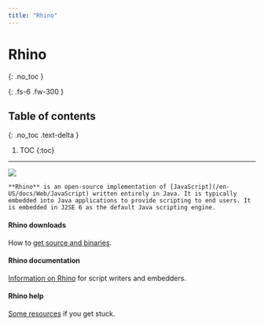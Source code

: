 ```yaml
---
title: "Rhino"
---
```

# Rhino
{: .no_toc }

{: .fs-6 .fw-300 }

## Table of contents
{: .no_toc .text-delta }

1. TOC
{:toc}

---
![](/@api/deki/files/832/=Rhino.jpg)

`**Rhino** is an open-source implementation of [JavaScript](/en-US/docs/Web/JavaScript) written entirely in Java. It is typically embedded into Java applications to provide scripting to end users. It is embedded in J2SE 6 as the default Java scripting engine.`

#### Rhino downloads

How to [get source and binaries](/Download_Rhino).

#### Rhino documentation

[Information on Rhino](/Documentation) for script writers and embedders.

#### Rhino help

[Some resources](/Community) if you get stuck.